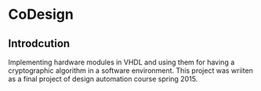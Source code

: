 # CoDesign
## Introdcution
Implementing hardware modules in VHDL and using them for having a cryptographic algorithm in a software environment.
This project was wriiten as a final project of design automation course spring 2015.
